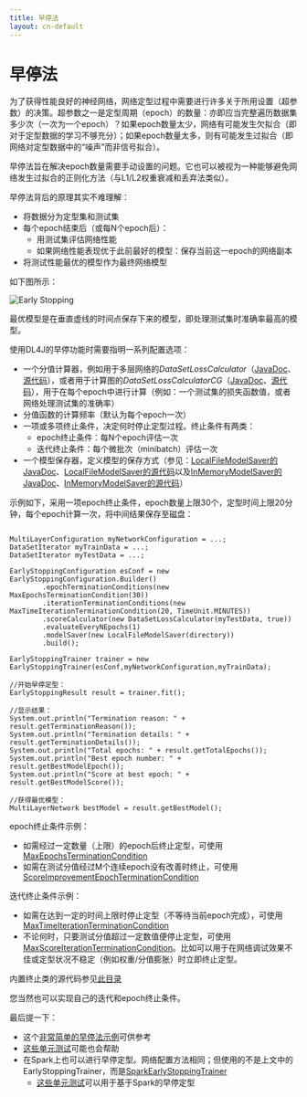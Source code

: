 ```yaml
---
title: 早停法
layout: cn-default
---
```


# 早停法

为了获得性能良好的神经网络，网络定型过程中需要进行许多关于所用设置（超参数）的决策。超参数之一是定型周期（epoch）的数量：亦即应当完整遍历数据集多少次（一次为一个epoch）？如果epoch数量太少，网络有可能发生欠拟合（即对于定型数据的学习不够充分）；如果epoch数量太多，则有可能发生过拟合（即网络对定型数据中的“噪声”而非信号拟合）。

早停法旨在解决epoch数量需要手动设置的问题。它也可以被视为一种能够避免网络发生过拟合的正则化方法（与L1/L2权重衰减和丢弃法类似）。

早停法背后的原理其实不难理解：

* 将数据分为定型集和测试集
* 每个epoch结束后（或每N个epoch后）：
  * 用测试集评估网络性能
  * 如果网络性能表现优于此前最好的模型：保存当前这一epoch的网络副本
* 将测试性能最优的模型作为最终网络模型


如下图所示：

![Early Stopping](../img/earlystopping.png)

最优模型是在垂直虚线的时间点保存下来的模型，即处理测试集时准确率最高的模型。


使用DL4J的早停功能时需要指明一系列配置选项：

* 一个分值计算器，例如用于多层网络的*DataSetLossCalculator*（[JavaDoc](https://deeplearning4j.org/doc/org/deeplearning4j/earlystopping/scorecalc/DataSetLossCalculator.html)、 [源代码](https://github.com/deeplearning4j/deeplearning4j/blob/c152293ef8d1094c281f5375ded61ff5f8eb6587/deeplearning4j-core/src/main/java/org/deeplearning4j/earlystopping/scorecalc/DataSetLossCalculator.java)），或者用于计算图的*DataSetLossCalculatorCG*（[JavaDoc](https://deeplearning4j.org/doc/org/deeplearning4j/earlystopping/scorecalc/DataSetLossCalculatorCG.html)、[源代码](https://github.com/deeplearning4j/deeplearning4j/blob/c152293ef8d1094c281f5375ded61ff5f8eb6587/deeplearning4j-core/src/main/java/org/deeplearning4j/earlystopping/scorecalc/DataSetLossCalculatorCG.java)），用于在每个epoch中进行计算（例如：一个测试集的损失函数值，或者网络处理测试集的准确率）
* 分值函数的计算频率（默认为每个epoch一次）
* 一项或多项终止条件，决定何时停止定型过程。终止条件有两类：
  * epoch终止条件：每N个epoch评估一次
  * 迭代终止条件：每个微批次（minibatch）评估一次
* 一个模型保存器，定义模型的保存方式（参见：[LocalFileModelSaver的JavaDoc](https://deeplearning4j.org/doc/org/deeplearning4j/earlystopping/saver/LocalFileModelSaver.html)、[LocalFileModelSaver的源代码](https://github.com/deeplearning4j/deeplearning4j/blob/c152293ef8d1094c281f5375ded61ff5f8eb6587/deeplearning4j-core/src/main/java/org/deeplearning4j/earlystopping/saver/LocalFileModelSaver.java)以及[InMemoryModelSaver的JavaDoc](https://deeplearning4j.org/doc/org/deeplearning4j/earlystopping/saver/InMemoryModelSaver.html)、[InMemoryModelSaver的源代码](https://github.com/deeplearning4j/deeplearning4j/blob/c152293ef8d1094c281f5375ded61ff5f8eb6587/deeplearning4j-core/src/main/java/org/deeplearning4j/earlystopping/saver/InMemoryModelSaver.java)）

示例如下，采用一项epoch终止条件，epoch数量上限30个，定型时间上限20分钟，每个epoch计算一次，将中间结果保存至磁盘：

```

MultiLayerConfiguration myNetworkConfiguration = ...;
DataSetIterator myTrainData = ...;
DataSetIterator myTestData = ...;

EarlyStoppingConfiguration esConf = new EarlyStoppingConfiguration.Builder()
		.epochTerminationConditions(new MaxEpochsTerminationCondition(30))
		.iterationTerminationConditions(new MaxTimeIterationTerminationCondition(20, TimeUnit.MINUTES))
		.scoreCalculator(new DataSetLossCalculator(myTestData, true))
        .evaluateEveryNEpochs(1)
		.modelSaver(new LocalFileModelSaver(directory))
		.build();

EarlyStoppingTrainer trainer = new EarlyStoppingTrainer(esConf,myNetworkConfiguration,myTrainData);

//开始早停定型：
EarlyStoppingResult result = trainer.fit();

//显示结果：
System.out.println("Termination reason: " + result.getTerminationReason());
System.out.println("Termination details: " + result.getTerminationDetails());
System.out.println("Total epochs: " + result.getTotalEpochs());
System.out.println("Best epoch number: " + result.getBestModelEpoch());
System.out.println("Score at best epoch: " + result.getBestModelScore());

//获得最优模型：
MultiLayerNetwork bestModel = result.getBestModel();

```




epoch终止条件示例：

* 如需经过一定数量（上限）的epoch后终止定型，可使用[MaxEpochsTerminationCondition](https://deeplearning4j.org/doc/org/deeplearning4j/earlystopping/termination/MaxEpochsTerminationCondition.html)
* 如需在测试分值经过M个连续epoch没有改善时终止，可使用[ScoreImprovementEpochTerminationCondition](https://deeplearning4j.org/doc/org/deeplearning4j/earlystopping/termination/ScoreImprovementEpochTerminationCondition.html)

迭代终止条件示例：

* 如需在达到一定的时间上限时停止定型（不等待当前epoch完成），可使用[MaxTimeIterationTerminationCondition](https://github.com/deeplearning4j/deeplearning4j/blob/master/deeplearning4j-core/src/main/java/org/deeplearning4j/earlystopping/termination/MaxTimeIterationTerminationCondition.java)
* 不论何时，只要测试分值超过一定数值便停止定型，可使用[MaxScoreIterationTerminationCondition](https://github.com/deeplearning4j/deeplearning4j/blob/c152293ef8d1094c281f5375ded61ff5f8eb6587/deeplearning4j-core/src/main/java/org/deeplearning4j/earlystopping/termination/MaxScoreIterationTerminationCondition.java)。比如可以用于在网络调试效果不佳或定型状况不稳定（例如权重/分值膨胀）时立即终止定型。

内置终止类的源代码参见[此目录](https://github.com/deeplearning4j/deeplearning4j/tree/c152293ef8d1094c281f5375ded61ff5f8eb6587/deeplearning4j-core/src/main/java/org/deeplearning4j/earlystopping/termination)

您当然也可以实现自己的迭代和epoch终止条件。


最后提一下：

* 这个[非常简单的早停法示例](https://github.com/deeplearning4j/dl4j-examples/blob/master/dl4j-examples/src/main/java/org/deeplearning4j/examples/misc/earlystopping/EarlyStoppingMNIST.java)可供参考
* [这些单元测试](https://github.com/deeplearning4j/deeplearning4j/blob/master/deeplearning4j-core/src/test/java/org/deeplearning4j/earlystopping/TestEarlyStopping.java)可能也会帮助
* 在Spark上也可以进行早停定型。网络配置方法相同；但使用的不是上文中的EarlyStoppingTrainer，而是[SparkEarlyStoppingTrainer](https://github.com/deeplearning4j/deeplearning4j/blob/master/deeplearning4j-scaleout/spark/dl4j-spark/src/main/java/org/deeplearning4j/spark/earlystopping/SparkEarlyStoppingTrainer.java)
  * [这些单元测试](https://github.com/deeplearning4j/deeplearning4j/blob/master/deeplearning4j-scaleout/spark/dl4j-spark/src/test/java/org/deeplearning4j/spark/TestEarlyStoppingSpark.java)可以用于基于Spark的早停定型
